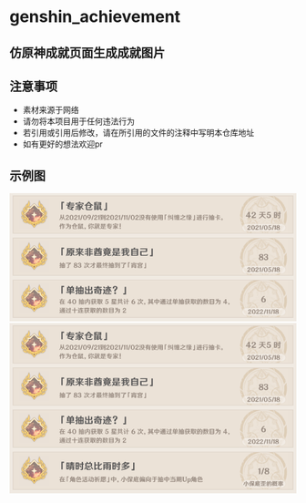 # genshin_achievement

## 仿原神成就页面生成成就图片

## 注意事项

- 素材来源于网络
- 请勿将本项目用于任何违法行为
- 若引用或引用后修改，请在所引用的文件的注释中写明本仓库地址
- 如有更好的想法欢迎pr

## 示例图

<img src="test2.png">
<img src="test.png">
